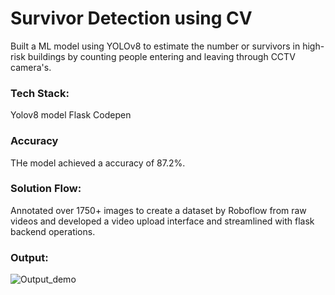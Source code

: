 # Survivor Detection using CV

Built a ML model using YOLOv8 to estimate the number or survivors
in high-risk buildings by counting people entering and leaving through CCTV camera's.

### Tech Stack:
Yolov8 model 
Flask
Codepen

### Accuracy
THe model achieved a accuracy of 87.2%.

### Solution Flow:
Annotated over 1750+ images to create a dataset by Roboflow from raw videos and developed a video upload interface
and streamlined with flask backend operations.

### Output:
![Output_demo](https://res.cloudinary.com/drmf1p99g/image/upload/v1726939224/Screenshot_2024-09-21_223840_jaet5x.png)



